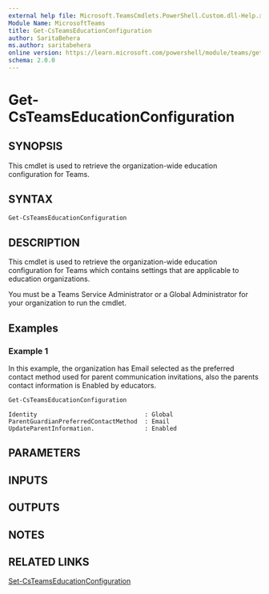 ```yaml
---
external help file: Microsoft.TeamsCmdlets.PowerShell.Custom.dll-Help.xml
Module Name: MicrosoftTeams
title: Get-CsTeamsEducationConfiguration
author: SaritaBehera
ms.author: saritabehera
online version: https://learn.microsoft.com/powershell/module/teams/get-csteamseducationconfiguration
schema: 2.0.0
---
```


# Get-CsTeamsEducationConfiguration

## SYNOPSIS

This cmdlet is used to retrieve the organization-wide education configuration for Teams.

## SYNTAX

```powershell
Get-CsTeamsEducationConfiguration
```

## DESCRIPTION

This cmdlet is used to retrieve the organization-wide education configuration for Teams which contains settings that are applicable to education organizations.

You must be a Teams Service Administrator or a Global Administrator for your organization to run the cmdlet.

## Examples

### Example 1
In this example, the organization has Email selected as the preferred contact method used for parent communication invitations, also the parents contact information is Enabled by educators.

```powershell
Get-CsTeamsEducationConfiguration
```
```Output
Identity                              : Global
ParentGuardianPreferredContactMethod  : Email
UpdateParentInformation.              : Enabled
```

## PARAMETERS

## INPUTS

## OUTPUTS

## NOTES

## RELATED LINKS

[Set-CsTeamsEducationConfiguration](Set-CsTeamsEducationConfiguration.md)
